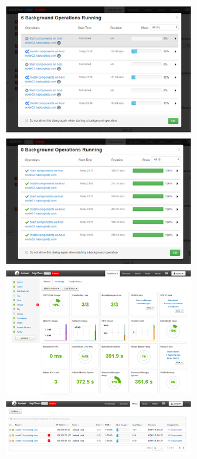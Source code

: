 

![Alt text](./images/multinode-install-1.PNG)

![Alt text](./images/multinode-install-2.PNG)

![Alt text](./images/multinode-install-3.PNG)

![Alt text](./images/multinode-install-4.PNG)
